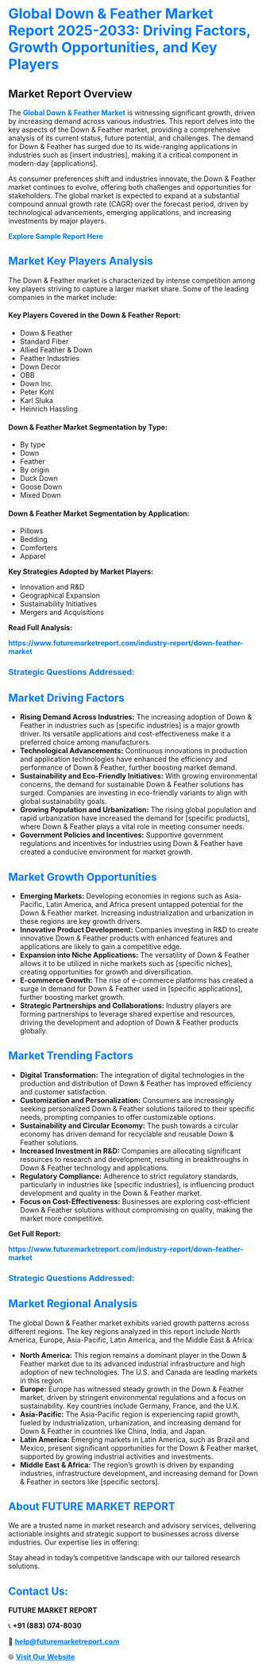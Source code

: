 <h1 style="color: #007BFF;">Global Down & Feather Market Report 2025-2033: Driving Factors, Growth Opportunities, and Key Players</h1>

<section id="overview">
<h2>Market Report Overview</h2>
<p>The <a href="https://www.futuremarketreport.com/industry-report/down-feather-market" style="color: #007BFF; text-decoration: none;"><strong>Global Down & Feather Market</strong></a> is witnessing significant growth, driven by increasing demand across various industries. This report delves into the key aspects of the Down & Feather market, providing a comprehensive analysis of its current status, future potential, and challenges. The demand for Down & Feather has surged due to its wide-ranging applications in industries such as [insert industries], making it a critical component in modern-day [applications].</p>
<p>As consumer preferences shift and industries innovate, the Down & Feather market continues to evolve, offering both challenges and opportunities for stakeholders. The global market is expected to expand at a substantial compound annual growth rate (CAGR) over the forecast period, driven by technological advancements, emerging applications, and increasing investments by major players.</p>
</section>

<section id="overview">
<p><a href="https://www.futuremarketreport.com/request-sample/reportId=28691" style="color: #007BFF; text-decoration: none;"><strong>Explore Sample Report Here</strong></a></p>
</section>

<section id="key-players">
<h2 style="color: #007BFF;">Market Key Players Analysis</h2>
<p>The Down & Feather market is characterized by intense competition among key players striving to capture a larger market share. Some of the leading companies in the market include:</p>
<h4>Key Players Covered in the Down & Feather Report:</h4>
<ul><li>Down &amp; Feather</li><li>Standard Fiber</li><li>Allied Feather &amp; Down</li><li>Feather Industries</li><li>Down Decor</li><li>OBB</li><li>Down Inc.</li><li>Peter Kohl</li><li>Karl Sluka</li><li>Heinrich Hassling</li></ul>
<h4>Down & Feather Market Segmentation by Type:</h4>
<ul><li>By type</li><li>Down</li><li>Feather</li><li>By origin</li><li>Duck Down</li><li>Goose Down</li><li>Mixed Down</li></ul>

<h4>Down & Feather Market Segmentation by Application:</h4>
<ul><li>Pillows</li><li>Bedding</li><li>Comforters</li><li>Apparel</li></ul>
<p><strong>Key Strategies Adopted by Market Players:</strong></p>
<ul>
<li>Innovation and R&D</li>
<li>Geographical Expansion</li>
<li>Sustainability Initiatives</li>
<li>Mergers and Acquisitions</li>
</ul>
</section>

<section>
<p><strong>Read Full Analysis: </strong></p><a href="https://www.futuremarketreport.com/industry-report/down-feather-market" style="color: #007BFF; text-decoration: none;"><strong>https://www.futuremarketreport.com/industry-report/down-feather-market</strong></a>
<h3 style="color: #007BFF;">Strategic Questions Addressed:</h3>
</section>

<section id="driving-factors">
<h2 style="color: #007BFF;">Market Driving Factors</h2>
<ul>
<li><strong>Rising Demand Across Industries:</strong> The increasing adoption of Down & Feather in industries such as [specific industries] is a major growth driver. Its versatile applications and cost-effectiveness make it a preferred choice among manufacturers.</li>
<li><strong>Technological Advancements:</strong> Continuous innovations in production and application technologies have enhanced the efficiency and performance of Down & Feather, further boosting market demand.</li>
<li><strong>Sustainability and Eco-Friendly Initiatives:</strong> With growing environmental concerns, the demand for sustainable Down & Feather solutions has surged. Companies are investing in eco-friendly variants to align with global sustainability goals.</li>
<li><strong>Growing Population and Urbanization:</strong> The rising global population and rapid urbanization have increased the demand for [specific products], where Down & Feather plays a vital role in meeting consumer needs.</li>
<li><strong>Government Policies and Incentives:</strong> Supportive government regulations and incentives for industries using Down & Feather have created a conducive environment for market growth.</li>
</ul>
</section>

<section id="growth-opportunities">
<h2 style="color: #007BFF;">Market Growth Opportunities</h2>
<ul>
<li><strong>Emerging Markets:</strong> Developing economies in regions such as Asia-Pacific, Latin America, and Africa present untapped potential for the Down & Feather market. Increasing industrialization and urbanization in these regions are key growth drivers.</li>
<li><strong>Innovative Product Development:</strong> Companies investing in R&D to create innovative Down & Feather products with enhanced features and applications are likely to gain a competitive edge.</li>
<li><strong>Expansion into Niche Applications:</strong> The versatility of Down & Feather allows it to be utilized in niche markets such as [specific niches], creating opportunities for growth and diversification.</li>
<li><strong>E-commerce Growth:</strong> The rise of e-commerce platforms has created a surge in demand for Down & Feather used in [specific applications], further boosting market growth.</li>
<li><strong>Strategic Partnerships and Collaborations:</strong> Industry players are forming partnerships to leverage shared expertise and resources, driving the development and adoption of Down & Feather products globally.</li>
</ul>
</section>

<section id="trending-factors">
<h2 style="color: #007BFF;">Market Trending Factors</h2>
<ul>
<li><strong>Digital Transformation:</strong> The integration of digital technologies in the production and distribution of Down & Feather has improved efficiency and customer satisfaction.</li>
<li><strong>Customization and Personalization:</strong> Consumers are increasingly seeking personalized Down & Feather solutions tailored to their specific needs, prompting companies to offer customizable options.</li>
<li><strong>Sustainability and Circular Economy:</strong> The push towards a circular economy has driven demand for recyclable and reusable Down & Feather solutions.</li>
<li><strong>Increased Investment in R&D:</strong> Companies are allocating significant resources to research and development, resulting in breakthroughs in Down & Feather technology and applications.</li>
<li><strong>Regulatory Compliance:</strong> Adherence to strict regulatory standards, particularly in industries like [specific industries], is influencing product development and quality in the Down & Feather market.</li>
<li><strong>Focus on Cost-Effectiveness:</strong> Businesses are exploring cost-efficient Down & Feather solutions without compromising on quality, making the market more competitive.</li>
</ul>
</section>

<section>
<p><strong>Get Full Report: </strong></p><a href="https://www.futuremarketreport.com/industry-report/down-feather-market" style="color: #007BFF; text-decoration: none;"><strong>https://www.futuremarketreport.com/industry-report/down-feather-market</strong></a>
<h3 style="color: #007BFF;">Strategic Questions Addressed:</h3>
</section>


<section id="regional-analysis">
<h2 style="color: #007BFF;">Market Regional Analysis</h2>
<p>The global Down & Feather market exhibits varied growth patterns across different regions. The key regions analyzed in this report include North America, Europe, Asia-Pacific, Latin America, and the Middle East & Africa:</p>
<ul>
<li><strong>North America:</strong> This region remains a dominant player in the Down & Feather market due to its advanced industrial infrastructure and high adoption of new technologies. The U.S. and Canada are leading markets in this region.</li>
<li><strong>Europe:</strong> Europe has witnessed steady growth in the Down & Feather market, driven by stringent environmental regulations and a focus on sustainability. Key countries include Germany, France, and the U.K.</li>
<li><strong>Asia-Pacific:</strong> The Asia-Pacific region is experiencing rapid growth, fueled by industrialization, urbanization, and increasing demand for Down & Feather in countries like China, India, and Japan.</li>
<li><strong>Latin America:</strong> Emerging markets in Latin America, such as Brazil and Mexico, present significant opportunities for the Down & Feather market, supported by growing industrial activities and investments.</li>
<li><strong>Middle East & Africa:</strong> The region’s growth is driven by expanding industries, infrastructure development, and increasing demand for Down & Feather in sectors like [specific sectors].</li>
</ul>
</section>

<footer>
<h2 style="color: #007BFF;">About FUTURE MARKET REPORT</h2>
<p>We are a trusted name in market research and advisory services, delivering actionable insights and strategic support to businesses across diverse industries. Our expertise lies in offering:</p>

<p>Stay ahead in today’s competitive landscape with our tailored research solutions.</p>

<h2 style="color: #007BFF;">Contact Us:</h2>
<p><strong>FUTURE MARKET REPORT</strong></p>
<p>📞 <strong>+91 (883) 074-8030</strong></p>
<p>📧 <strong><a href="mailto:help@futuremarketreport.com" style="color: #007BFF;">help@futuremarketreport.com</a></strong></p>
<p>🌐 <strong><a href="https://www.futuremarketreport.com/" style="color: #007BFF;">Visit Our Website</a></strong></p>
</footer>
